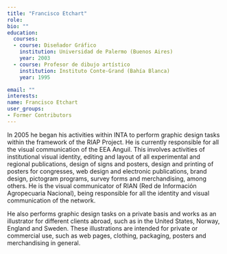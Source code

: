```yaml
---
title: "Francisco Etchart"
role:
bio: ""
education:
  courses:
  - course: Diseñador Gráfico
    institution: Universidad de Palermo (Buenos Aires)
    year: 2003
  - course: Profesor de dibujo artístico
    institution: Instituto Conte-Grand (Bahía Blanca)
    year: 1995

email: ""
interests:
name: Francisco Etchart
user_groups:
- Former Contributors
---
```


In 2005 he began his activities within INTA to perform graphic design tasks within the framework of the RIAP Project. He is currently responsible for all the visual communication of the EEA Anguil. This involves activities of institutional visual identity, editing and layout of all experimental and regional publications, design of signs and posters, design and printing of posters for congresses, web design and electronic publications, brand design, pictogram programs, survey forms and merchandising, among others. He is the visual communicator of RIAN (Red de Información Agropecuaria Nacional), being responsible for all the identity and visual communication of the network.

He also performs graphic design tasks on a private basis and works as an illustrator for different clients abroad, such as in the United States, Norway, England and Sweden. These illustrations are intended for private or commercial use, such as web pages, clothing, packaging, posters and merchandising in general.


